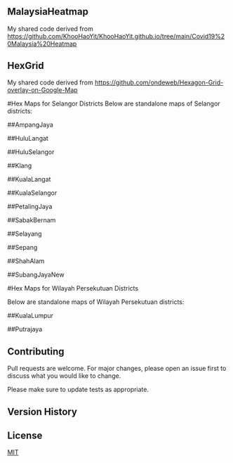 #

## MalaysiaHeatmap
My shared code derived from https://github.com/KhooHaoYit/KhooHaoYit.github.io/tree/main/Covid19%20Malaysia%20Heatmap

## HexGrid
My shared code derived from https://github.com/ondeweb/Hexagon-Grid-overlay-on-Google-Map 

#Hex Maps for Selangor Districts
Below are standalone maps of Selangor districts:

##AmpangJaya

##HuluLangat

##HuluSelangor

##Klang

##KualaLangat

##KualaSelangor

##PetalingJaya

##SabakBernam

##Selayang

##Sepang

##ShahAlam

##SubangJayaNew

#Hex Maps for Wilayah Persekutuan Districts

Below are standalone maps of Wilayah Persekutuan districts:

##KualaLumpur

##Putrajaya


## Contributing
Pull requests are welcome. For major changes, please open an issue first to discuss what you would like to change.

Please make sure to update tests as appropriate.

## Version History


## License
[MIT](https://choosealicense.com/licenses/mit/)